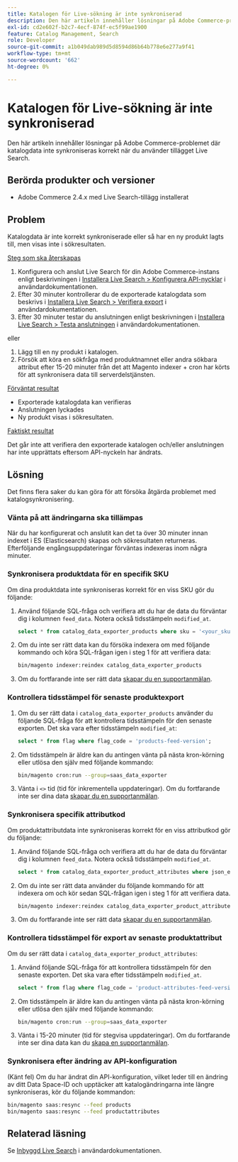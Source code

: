 ```yaml
---
title: Katalogen för Live-sökning är inte synkroniserad
description: Den här artikeln innehåller lösningar på Adobe Commerce-problemet där katalogdata inte synkroniseras korrekt när du använder tillägget Live Search.
exl-id: cd2e602f-b2c7-4ecf-874f-ec5f99ae1900
feature: Catalog Management, Search
role: Developer
source-git-commit: a1b049dab989d5d8594d86b64b778e6e277a9f41
workflow-type: tm+mt
source-wordcount: '662'
ht-degree: 0%

---
```


# Katalogen för Live-sökning är inte synkroniserad

Den här artikeln innehåller lösningar på Adobe Commerce-problemet där katalogdata inte synkroniseras korrekt när du använder tillägget Live Search.

## Berörda produkter och versioner

* Adobe Commerce 2.4.x med Live Search-tillägg installerat

## Problem

Katalogdata är inte korrekt synkroniserade eller så har en ny produkt lagts till, men visas inte i sökresultaten.

<u>Steg som ska återskapas</u>

1. Konfigurera och anslut Live Search för din Adobe Commerce-instans enligt beskrivningen i [Installera Live Search > Konfigurera API-nycklar](https://experienceleague.adobe.com/docs/commerce-merchant-services/live-search/onboard/install.html#configure-api-keys) i användardokumentationen.
1. Efter 30 minuter kontrollerar du de exporterade katalogdata som beskrivs i [Installera Live Search > Verifiera export](https://experienceleague.adobe.com/docs/commerce-merchant-services/live-search/onboard/install.html#verify-export) i användardokumentationen.
1. Efter 30 minuter testar du anslutningen enligt beskrivningen i [Installera Live Search > Testa anslutningen](https://experienceleague.adobe.com/docs/commerce-merchant-services/live-search/onboard/install.html#test-connection) i användardokumentationen.

eller

1. Lägg till en ny produkt i katalogen.
1. Försök att köra en sökfråga med produktnamnet eller andra sökbara attribut efter 15-20 minuter från det att Magento indexer + cron har körts för att synkronisera data till serverdelstjänsten.

<u>Förväntat resultat</u>

* Exporterade katalogdata kan verifieras
* Anslutningen lyckades
* Ny produkt visas i sökresultaten.

<u>Faktiskt resultat</u>

Det går inte att verifiera den exporterade katalogen och/eller anslutningen har inte upprättats eftersom API-nyckeln har ändrats.

## Lösning

Det finns flera saker du kan göra för att försöka åtgärda problemet med katalogsynkronisering.

### Vänta på att ändringarna ska tillämpas

När du har konfigurerat och anslutit kan det ta över 30 minuter innan indexet i ES (Elasticsearch) skapas och sökresultaten returneras. Efterföljande engångsuppdateringar förväntas indexeras inom några minuter.

### Synkronisera produktdata för en specifik SKU

Om dina produktdata inte synkroniseras korrekt för en viss SKU gör du följande:

1. Använd följande SQL-fråga och verifiera att du har de data du förväntar dig i kolumnen `feed_data`. Notera också tidsstämpeln `modified_at`.

   ```sql
   select * from catalog_data_exporter_products where sku = '<your_sku>' and store_view_code = '<your_ store_view_code>';
   ```

1. Om du inte ser rätt data kan du försöka indexera om med följande kommando och köra SQL-frågan igen i steg 1 för att verifiera data:

   ```bash
   bin/magento indexer:reindex catalog_data_exporter_products
   ```

1. Om du fortfarande inte ser rätt data [skapar du en supportanmälan](/help/help-center-guide/help-center/magento-help-center-user-guide.md#submit-ticket).

### Kontrollera tidsstämpel för senaste produktexport

1. Om du ser rätt data i `catalog_data_exporter_products` använder du följande SQL-fråga för att kontrollera tidsstämpeln för den senaste exporten. Det ska vara efter tidsstämpeln `modified_at`:

   ```sql
   select * from flag where flag_code = 'products-feed-version';
   ```

1. Om tidsstämpeln är äldre kan du antingen vänta på nästa kron-körning eller utlösa den själv med följande kommando:

   ```bash
   bin/magento cron:run --group=saas_data_exporter
   ```

1. Vänta i `<>` tid (tid för inkrementella uppdateringar). Om du fortfarande inte ser dina data [skapar du en supportanmälan](/help/help-center-guide/help-center/magento-help-center-user-guide.md#submit-ticket).

### Synkronisera specifik attributkod

Om produktattributdata inte synkroniseras korrekt för en viss attributkod gör du följande:

1. Använd följande SQL-fråga och verifiera att du har de data du förväntar dig i kolumnen `feed_data`. Notera också tidsstämpeln `modified_at`.

   ```sql
   select * from catalog_data_exporter_product_attributes where json_extract(feed_data, '$.attributeCode') = '<your_attribute_code>' and store_view_code = '<your_ store_view_code>';
   ```

1. Om du inte ser rätt data använder du följande kommando för att indexera om och kör sedan SQL-frågan igen i steg 1 för att verifiera data.

   ```bash
   bin/magento indexer:reindex catalog_data_exporter_product_attributes
   ```

1. Om du fortfarande inte ser rätt data [skapar du en supportanmälan](/help/help-center-guide/help-center/magento-help-center-user-guide.md#submit-ticket).

### Kontrollera tidsstämpel för export av senaste produktattribut

Om du ser rätt data i `catalog_data_exporter_product_attributes`:

1. Använd följande SQL-fråga för att kontrollera tidsstämpeln för den senaste exporten. Det ska vara efter tidsstämpeln `modified_at`.

   ```sql
   select * from flag where flag_code = 'product-attributes-feed-version';
   ```

1. Om tidsstämpeln är äldre kan du antingen vänta på nästa kron-körning eller utlösa den själv med följande kommando:

   ```bash
   bin/magento cron:run --group=saas_data_exporter
   ```

1. Vänta i 15-20 minuter (tid för stegvisa uppdateringar). Om du fortfarande inte ser dina data kan du [skapa en supportanmälan](/help/help-center-guide/help-center/magento-help-center-user-guide.md#submit-ticket).

### Synkronisera efter ändring av API-konfiguration

(Känt fel) Om du har ändrat din API-konfiguration, vilket leder till en ändring av ditt Data Space-ID och upptäcker att katalogändringarna inte längre synkroniseras, kör du följande kommandon:

```bash
bin/magento saas:resync --feed products
bin/magento saas:resync --feed productattributes
```

## Relaterad läsning

Se [Inbyggd Live Search](https://experienceleague.adobe.com/docs/commerce-merchant-services/live-search/onboard/onboarding-overview.html) i användardokumentationen.
